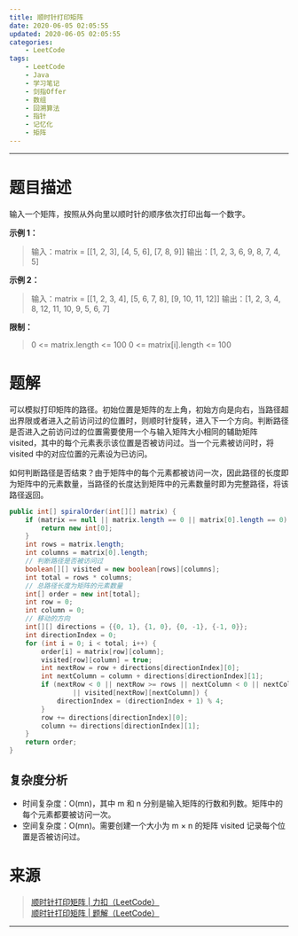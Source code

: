 ```yaml
---
title: 顺时针打印矩阵
date: 2020-06-05 02:05:55
updated: 2020-06-05 02:05:55
categories:
    - LeetCode
tags:
    - LeetCode
    - Java
    - 学习笔记
    - 剑指Offer
    - 数组
    - 回溯算法
    - 指针
    - 记忆化
    - 矩阵
---
```

---

# 题目描述

输入一个矩阵，按照从外向里以顺时针的顺序依次打印出每一个数字。

**示例 1：**
> 输入：matrix = [[1, 2, 3], [4, 5, 6], [7, 8, 9]]
> 输出：[1, 2, 3, 6, 9, 8, 7, 4, 5]

**示例 2：**
> 输入：matrix = [[1, 2, 3, 4], [5, 6, 7, 8], [9, 10, 11, 12]]
> 输出：[1, 2, 3, 4, 8, 12, 11, 10, 9, 5, 6, 7]

**限制：**
> 0 <= matrix.length <= 100
> 0 <= matrix[i].length <= 100

<!-- more -->

# 题解

可以模拟打印矩阵的路径。初始位置是矩阵的左上角，初始方向是向右，当路径超出界限或者进入之前访问过的位置时，则顺时针旋转，进入下一个方向。判断路径是否进入之前访问过的位置需要使用一个与输入矩阵大小相同的辅助矩阵 visited，其中的每个元素表示该位置是否被访问过。当一个元素被访问时，将 visited 中的对应位置的元素设为已访问。

如何判断路径是否结束？由于矩阵中的每个元素都被访问一次，因此路径的长度即为矩阵中的元素数量，当路径的长度达到矩阵中的元素数量时即为完整路径，将该路径返回。

```java
public int[] spiralOrder(int[][] matrix) {
    if (matrix == null || matrix.length == 0 || matrix[0].length == 0) {
        return new int[0];
    }
    int rows = matrix.length;
    int columns = matrix[0].length;
    // 判断路径是否被访问过
    boolean[][] visited = new boolean[rows][columns];
    int total = rows * columns;
    // 总路径长度为矩阵的元素数量
    int[] order = new int[total];
    int row = 0;
    int column = 0;
    // 移动的方向
    int[][] directions = {{0, 1}, {1, 0}, {0, -1}, {-1, 0}};
    int directionIndex = 0;
    for (int i = 0; i < total; i++) {
        order[i] = matrix[row][column];
        visited[row][column] = true;
        int nextRow = row + directions[directionIndex][0];
        int nextColumn = column + directions[directionIndex][1];
        if (nextRow < 0 || nextRow >= rows || nextColumn < 0 || nextColumn >= columns
                || visited[nextRow][nextColumn]) {
            directionIndex = (directionIndex + 1) % 4;
        }
        row += directions[directionIndex][0];
        column += directions[directionIndex][1];
    }
    return order;
}
```

## 复杂度分析

* 时间复杂度：O(mn)，其中 m 和 n 分别是输入矩阵的行数和列数。矩阵中的每个元素都要被访问一次。
* 空间复杂度：O(mn)。需要创建一个大小为 m × n 的矩阵 visited 记录每个位置是否被访问过。

# 来源

> [顺时针打印矩阵 | 力扣（LeetCode）][1]
> [顺时针打印矩阵 | 题解（LeetCode）][2]

---

[1]: https://leetcode-cn.com/problems/shun-shi-zhen-da-yin-ju-zhen-lcof/ "顺时针打印矩阵 | 力扣（LeetCode）"
[2]: https://leetcode-cn.com/problems/shun-shi-zhen-da-yin-ju-zhen-lcof/solution/shun-shi-zhen-da-yin-ju-zhen-by-leetcode-solution/ "顺时针打印矩阵 | 题解（LeetCode）"
